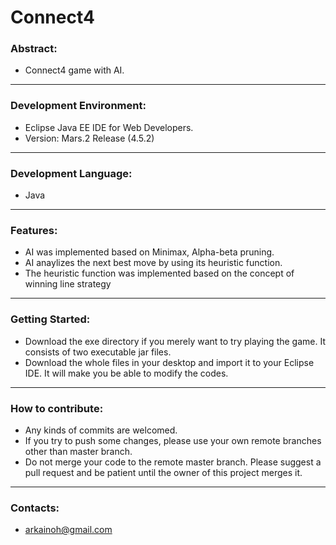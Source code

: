 # Connect4

### Abstract:
- Connect4 game with AI.
---
### Development Environment:
- Eclipse Java EE IDE for Web Developers.
- Version: Mars.2 Release (4.5.2)
---
### Development Language:
- Java
---
### Features:
- AI was implemented based on Minimax, Alpha-beta pruning.
- AI anaylizes the next best move by using its heuristic function.
- The heuristic function was implemented based on the concept of winning line strategy
---
### Getting Started:
- Download the exe directory if you merely want to try playing the game. It consists of two executable jar files.
- Download the whole files in your desktop and import it to your Eclipse IDE. It will make you be able to modify the codes.
---
### How to contribute:
- Any kinds of commits are welcomed.
- If you try to push some changes, please use your own remote branches other than master branch.
- Do not merge your code to the remote master branch. Please suggest a pull request and be patient until the owner of this project merges it.
---
### Contacts:
- arkainoh@gmail.com